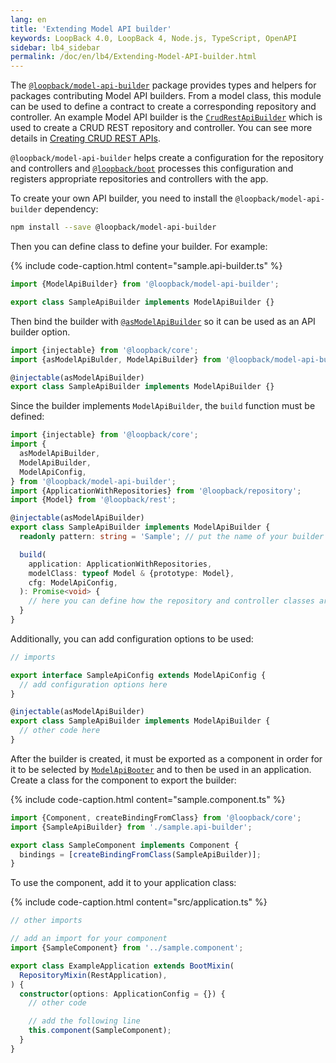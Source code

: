 ```yaml
---
lang: en
title: 'Extending Model API builder'
keywords: LoopBack 4.0, LoopBack 4, Node.js, TypeScript, OpenAPI
sidebar: lb4_sidebar
permalink: /doc/en/lb4/Extending-Model-API-builder.html
---
```


The
[`@loopback/model-api-builder`](https://github.com/loopbackio/loopback-next/tree/master/packages/model-api-builder)
package provides types and helpers for packages contributing Model API builders.
From a model class, this module can be used to define a contract to create a
corresponding repository and controller. An example Model API builder is the
[`CrudRestApiBuilder`](https://loopback.io/doc/en/lb4/apidocs.rest-crud.crudrestapibuilder.html)
which is used to create a CRUD REST repository and controller. You can see more
details in [Creating CRUD REST APIs](Creating-CRUD-REST-apis.md).

`@loopback/model-api-builder` helps create a configuration for the repository
and controllers and
[`@loopback/boot`](https://github.com/loopbackio/loopback-next/tree/master/packages/boot)
processes this configuration and registers appropriate repositories and
controllers with the app.

To create your own API builder, you need to install the
`@loopback/model-api-builder` dependency:

```sh
npm install --save @loopback/model-api-builder
```

Then you can define class to define your builder. For example:

{% include code-caption.html content="sample.api-builder.ts" %}

```ts
import {ModelApiBuilder} from '@loopback/model-api-builder';

export class SampleApiBuilder implements ModelApiBuilder {}
```

Then bind the builder with
[`@asModelApiBuilder`](https://loopback.io/doc/en/lb4/apidocs.model-api-builder.asmodelapibuilder.html)
so it can be used as an API builder option.

```ts
import {injectable} from '@loopback/core';
import {asModelApiBulder, ModelApiBuilder} from '@loopback/model-api-builder';

@injectable(asModelApiBuilder)
export class SampleApiBuilder implements ModelApiBuilder {}
```

Since the builder implements `ModelApiBuilder`, the `build` function must be
defined:

```ts
import {injectable} from '@loopback/core';
import {
  asModelApiBuilder,
  ModelApiBuilder,
  ModelApiConfig,
} from '@loopback/model-api-builder';
import {ApplicationWithRepositories} from '@loopback/repository';
import {Model} from '@loopback/rest';

@injectable(asModelApiBuilder)
export class SampleApiBuilder implements ModelApiBuilder {
  readonly pattern: string = 'Sample'; // put the name of your builder here

  build(
    application: ApplicationWithRepositories,
    modelClass: typeof Model & {prototype: Model},
    cfg: ModelApiConfig,
  ): Promise<void> {
    // here you can define how the repository and controller classes are built
  }
}
```

Additionally, you can add configuration options to be used:

```ts
// imports

export interface SampleApiConfig extends ModelApiConfig {
  // add configuration options here
}

@injectable(asModelApiBuilder)
export class SampleApiBuilder implements ModelApiBuilder {
  // other code here
}
```

After the builder is created, it must be exported as a component in order for it
to be selected by
[`ModelApiBooter`](https://loopback.io/doc/en/lb4/apidocs.boot.modelapibooter.html)
and to then be used in an application. Create a class for the component to
export the builder:

{% include code-caption.html content="sample.component.ts" %}

```ts
import {Component, createBindingFromClass} from '@loopback/core';
import {SampleApiBuilder} from './sample.api-builder';

export class SampleComponent implements Component {
  bindings = [createBindingFromClass(SampleApiBuilder)];
}
```

To use the component, add it to your application class:

{% include code-caption.html content="src/application.ts" %}

```ts
// other imports

// add an import for your component
import {SampleComponent} from '../sample.component';

export class ExampleApplication extends BootMixin(
  RepositoryMixin(RestApplication),
) {
  constructor(options: ApplicationConfig = {}) {
    // other code

    // add the following line
    this.component(SampleComponent);
  }
}
```
